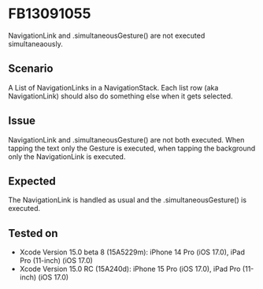 #  FB13091055

NavigationLink and .simultaneousGesture() are not executed simultaneaously.

## Scenario

A List of NavigationLinks in a NavigationStack. Each list row (aka NavigationLink) should also do something else when it gets selected.


## Issue

NavigationLink and .simultaneousGesture() are not both executed. When tapping the text only the Gesture is executed, when tapping the background only the NavigationLink is executed.


## Expected

The NavigationLink is handled as usual and the .simultaneousGesture() is executed.


## Tested on

 - Xcode Version 15.0 beta 8 (15A5229m): iPhone 14 Pro (iOS 17.0), iPad Pro (11-inch) (iOS 17.0)
 - Xcode Version 15.0 RC (15A240d): iPhone 15 Pro (iOS 17.0), iPad Pro (11-inch) (iOS 17.0)
